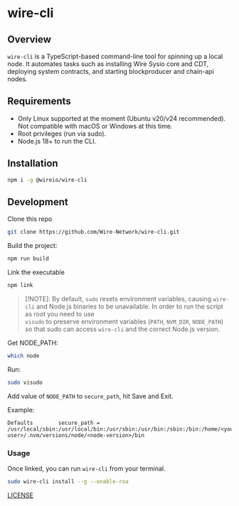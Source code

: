 
# wire-cli

## Overview

`wire-cli` is a TypeScript-based command-line tool for spinning up a local node. It automates tasks such as installing Wire Sysio core and CDT, deploying system contracts, and starting blockproducer and chain-api nodes.

## Requirements

- Only Linux supported at the moment (Ubuntu v20/v24 recommended). Not compatible with macOS or Windows at this time.
- Root privileges (run via sudo).
- Node.js 18+ to run the CLI.

## Installation

```sh
npm i -g @wireio/wire-cli
```

## Development

Clone this repo

```sh
git clone https://github.com/Wire-Network/wire-cli.git
```

Build the project:

```sh
npm run build
```

Link the executable

```sh
npm link
```

> [!NOTE]: By default, `sudo` resets environment variables, causing `wire-cli` and Node.js binaries to be unavailable. In order to run the script as root you need to use  
> `visudo` to preserve environment variables (`PATH`, `NVM_DIR`, `NODE_PATH`) so that sudo can access `wire-cli` and the correct Node.js version.

Get NODE_PATH:

```sh
which node 
```

Run:

```sh
sudo visudo
```

Add value of `NODE_PATH` to `secure_path`, hit Save and Exit.

Example:

```
Defaults        secure_path = /usr/local/sbin:/usr/local/bin:/usr/sbin:/usr/bin:/sbin:/bin:/home/<your-user>/.nvm/versions/node/<node-version>/bin
```

### Usage

Once linked, you can run `wire-cli` from your terminal.

```sh
sudo wire-cli install --g --enable-roa
```

[LICENSE](./LICENSE.md)
